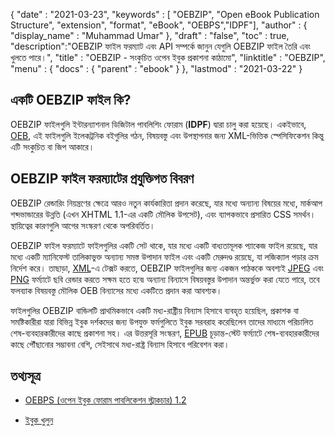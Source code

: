 {
  "date" : "2021-03-23",
  "keywords" : [ "OEBZIP", "Open eBook Publication Structure", "extension", "format", "eBook", "OEBPS","IDPF"],
  "author" : {
    "display_name" : "Muhammad Umar"
},
  "draft" : "false",
  "toc" : true,
  "description":"OEBZIP ফাইল ফরম্যাট এবং API সম্পর্কে জানুন যেগুলি OEBZIP ফাইল তৈরি এবং খুলতে পারে।",
  "title" : "OEBZIP - সংকুচিত ওপেন ইবুক প্রকাশনা কাঠামো",
  "linktitle" : "OEBZIP",
  "menu" : {
    "docs" : {
      "parent" : "ebook"
}
},
  "lastmod" : "2021-03-22"
}

## একটি OEBZIP ফাইল কি? ##

OEBZIP ফাইলগুলি ইন্টারন্যাশনাল ডিজিটাল পাবলিশিং ফোরাম (**IDPF**) দ্বারা চালু করা হয়েছে। একইভাবে, [OEB](/ebook/oeb/), এই ফাইলগুলি ইলেকট্রনিক বইগুলির গঠন, বিষয়বস্তু এবং উপস্থাপনার জন্য XML-ভিত্তিক স্পেসিফিকেশন কিন্তু এটি সংকুচিত বা জিপ আকারে।

## OEBZIP ফাইল ফরম্যাটের প্রযুক্তিগত বিবরণ ##

OEBZIP রেন্ডারিং নিয়ন্ত্রণের ক্ষেত্রে আরও নতুন কার্যকারিতা প্রদান করেছে, যার মধ্যে অন্যান্য বিষয়ের মধ্যে, মার্কআপ শব্দভান্ডারের উন্নতি (এখন XHTML 1.1-এর একটি মৌলিক উপসেট), এবং ব্যাপকভাবে প্রসারিত CSS সমর্থন। স্থায়িত্বের কারণগুলি আগের সংস্করণ থেকে অপরিবর্তিত।

OEBZIP ফাইল ফরম্যাটে ফাইলগুলির একটি সেট থাকে, যার মধ্যে একটি বাধ্যতামূলক প্যাকেজ ফাইল রয়েছে, যার মধ্যে একটি ম্যানিফেস্ট তালিকাভুক্ত অন্যান্য সমস্ত উপাদান ফাইল এবং একটি মেরুদণ্ড রয়েছে, যা লজিক্যাল পড়ার ক্রম নির্দেশ করে। তাছাড়া, [XML](/web/xml/)-এ টেক্সট করতে, OEBZIP ফাইলগুলির জন্য একজন পাঠককে অবশ্যই [JPEG](/image/jpeg/) এবং [PNG](/image/png/) ফর্ম্যাটে ছবি রেন্ডার করতে সক্ষম হতে হবে৷ অন্যান্য বিন্যাসে বিষয়বস্তুর উপাদান অন্তর্ভুক্ত করা যেতে পারে, তবে ফলব্যাক বিষয়বস্তু মৌলিক OEB বিন্যাসের মধ্যে একটিতে প্রদান করা আবশ্যক।
  
ফাইলগুলির OEBZIP বান্ডিলটি প্রাথমিকভাবে একটি মধ্য-রাষ্ট্রীয় বিন্যাস হিসাবে ব্যবহৃত হয়েছিল, প্রকাশক বা সমষ্টিকারীরা যারা বিভিন্ন ইবুক দর্শকদের জন্য উপযুক্ত ফর্মগুলিতে ইবুক সরবরাহ করেছিলেন তাদের মাধ্যমে পরিচালিত শেষ-ব্যবহারকারীদের কাছে প্রকাশনা সহ। এর উত্তরসূরি সংস্করণ, [EPUB](/ebook/epub/) চূড়ান্ত-স্টেট ফর্ম্যাটে শেষ-ব্যবহারকারীদের কাছে পৌঁছানোর সম্ভাবনা বেশি, সেইসাথে মধ্য-রাষ্ট্র বিন্যাস হিসাবে পরিবেশন করা।

## তথ্যসূত্র

* [OEBPS (ওপেন ইবুক ফোরাম পাবলিকেশন স্ট্রাকচার) 1.2](https://www.loc.gov/preservation/digital/formats/fdd/fdd000171.shtml)

* [ইবুক খুলুন](https://en.wikipedia.org/wiki/Open_eBook)



